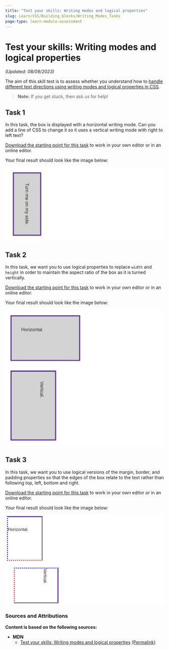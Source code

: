 ```yaml
---
title: "Test your skills: Writing modes and logical properties"
slug: Learn/CSS/Building_blocks/Writing_Modes_Tasks
page-type: learn-module-assessment
---
```


# Test your skills: Writing modes and logical properties

_(Updated: 08/09/2023)_

The aim of this skill test is to assess whether you understand how to [handle different text directions using writing modes and logical properties in CSS](../../resources/css_building_blocks/handling_different_text_directions/README.md).

> **Note:** If you get stuck, then ask us for help!

## Task 1

In this task, the box is displayed with a horizontal writing mode. Can you add a line of CSS to change it so it uses a vertical writing mode with right to left text?

[Download the starting point for this task](assets/writing-mode-download.html) to work in your own editor or in an online editor.

Your final result should look like the image below:

![A box with a vertical writing mode](assets/mdn-writing-modes1.png)

## Task 2

In this task, we want you to use logical properties to replace `width` and `height` in order to maintain the aspect ratio of the box as it is turned vertically.

[Download the starting point for this task](assets/logical-width-height-download.html) to work in your own editor or in an online editor.

Your final result should look like the image below:

![Two boxes one horizontal the other vertical](assets/mdn-writing-modes2.png)

## Task 3

In this task, we want you to use logical versions of the margin, border, and padding properties so that the edges of the box relate to the text rather than following top, left, bottom and right.

[Download the starting point for this task](assets/logical-mbp-download.html) to work in your own editor or in an online editor.

Your final result should look like the image below:

![Two boxes one horizontal one vertical with different margin, border and padding](assets/mdn-writing-modes3.png)

### Sources and Attributions

**Content is based on the following sources:**

- **MDN**
  - [Test your skills: Writing modes and logical properties](https://developer.mozilla.org/en-US/docs/Learn/CSS/Building_blocks/Writing_Modes_Tasks) [(Permalink)](https://github.com/mdn/content/blob/f22e72998f4e8f48b18ef358521bfc9ad1ae9446/files/en-us/learn/css/building_blocks/writing_modes_tasks/index.md)